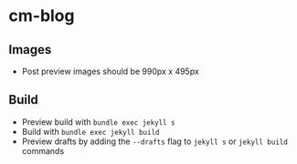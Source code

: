 # cm-blog

## Images

- Post preview images should be 990px x 495px

## Build

- Preview build with `bundle exec jekyll s`
- Build with `bundle exec jekyll build`
- Preview drafts by adding the `--drafts` flag to `jekyll s` or `jekyll build` commands